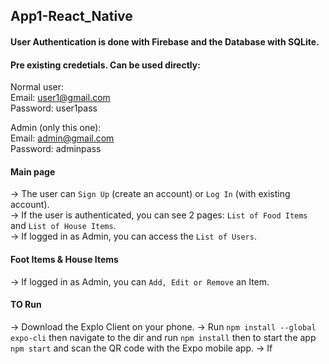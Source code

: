 ## App1-React_Native

#### User Authentication is done with Firebase and the Database with SQLite. 

#### Pre existing credetials. Can be used directly:

Normal user: <br />
Email: user1@gmail.com <br />
Password: user1pass

Admin (only this one): <br />
Email: admin@gmail.com<br />
Password: adminpass

#### Main page <br />
-> The user can `Sign Up` (create an account) or `Log In` (with existing account). <br />
-> If the user is authenticated, you can see 2 pages: `List of Food Items` and `List of House Items`. <br />
-> If logged in as Admin, you can access the `List of Users`. <br />

#### Foot Items & House Items <br />
-> If logged in as Admin, you can `Add, Edit or Remove` an Item. 

#### TO Run
-> Download the Explo Client on your phone. 
-> Run `npm install --global expo-cli` then navigate to the dir and run `npm install` then to start the app `npm start` and scan the QR code with the Expo mobile app.
-> If
